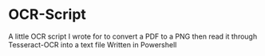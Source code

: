 # OCR-Script
A little OCR script I wrote for to convert a PDF to a PNG then read it through Tesseract-OCR into a text file
Written in Powershell
